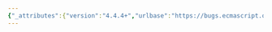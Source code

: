 ```yaml
---
{"_attributes":{"version":"4.4.4+","urlbase":"https://bugs.ecmascript.org/","maintainer":"dherman@mozilla.com"},"bug":{"bug_id":2380,"creation_ts":"2013-12-11 01:27:00 -0800","short_desc":"Stable reference to description of syntax diagrams","delta_ts":"2013-12-11 01:27:58 -0800","product":"ECMA-404  JSON","component":"1st Edition","version":"unspecified","rep_platform":"All","op_sys":"All","bug_status":"CONFIRMED","priority":"Normal","bug_severity":"enhancement","everconfirmed":true,"reporter":{"uid":"duerst","name":"Martin Dürst"},"assigned_to":{"uid":"douglas","name":"Douglas Crockford"},"cc":"allen","long_desc":[{"commentid":6922,"comment_count":0,"who":{"uid":"duerst","name":"Martin Dürst"},"bug_when":"2013-12-11 01:27:58 -0800","thetext":"Syntax diagrams are easy enough to \"grok\" for a specialist, but in asfar as they are used normatively in the specification (which isn't clear, see https://bugs.ecmascript.org/show_bug.cgi?id=2379), there should be a reference to a stable description so that anybody who doesn't feel sure about their interpretation can look it up."}]}}
---
```

